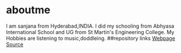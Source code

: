 # aboutme
I am sanjana from Hyderabad,INDIA.
I did my schooling from Abhyasa International School and UG from St Martin's Engineering College.
My Hobbies are listening to music,doddleing.
##repository links
[Webpage](https://sanjanabaswa.github.io/aboutme/)
[Source](https://github.com/sanjanabaswa/aboutme)